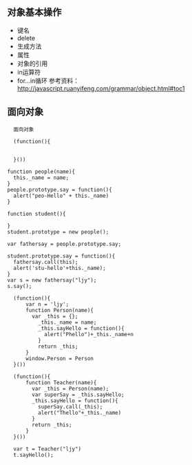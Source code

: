 ## 对象基本操作
  * 键名
  * delete
  * 生成方法
  * 属性
  * 对象的引用
  * in运算符
  * for…in循环
参考资料：http://javascript.ruanyifeng.com/grammar/object.html#toc1

## 面向对象

```
  面向对象

  (function(){


  }())
```

```
function people(name){
  this._name = name;
}
people.prototype.say = function(){
  alert("peo-Hello" + this._name)
}

function student(){

}
student.prototype = new people();

var fathersay = people.prototype.say;

student.prototype.say = function(){
  fathersay.call(this);
  alert('stu-hello'+this._name);
}
var s = new fathersay("ljy");
s.say();
```

```
  (function(){
      var n = 'ljy';
      function Person(name){
        var _this = {};
          _this._name = name;
          _this.sayHello = function(){
            alert("Phello")+_this._name+n
          }
          return _this;
      }
      window.Person = Person
  }())

  (function(){
      function Teacher(name){
        var _this = Person(name);
        var superSay = _this.sayHello;
        _this.sayHello = function(){
          superSay.call(_this);
          alert("Thello"+_this._name)
        }
        return _this;
      }
  }())

  var t = Teacher("ljy")
  t.sayHello();
```
